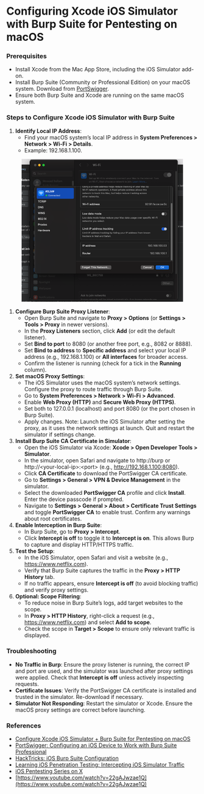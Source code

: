 # Configuring Xcode iOS Simulator with Burp Suite for Pentesting on macOS

### Prerequisites

* Install Xcode from the Mac App Store, including the iOS Simulator add-on.
* Install Burp Suite (Community or Professional Edition) on your macOS system. Download from [PortSwigger](https://portswigger.net/burp/communitydownload).
* Ensure both Burp Suite and Xcode are running on the same macOS system.

### Steps to Configure Xcode iOS Simulator with Burp Suite

1. **Identify Local IP Address**:
   * Find your macOS system’s local IP address in **System Preferences > Network > Wi-Fi > Details**.
   * Example: 192.168.1.100.

<figure><img src="../.gitbook/assets/image (332).png" alt=""><figcaption></figcaption></figure>

1. **Configure Burp Suite Proxy Listener**:
   * Open Burp Suite and navigate to **Proxy > Options** (or **Settings > Tools > Proxy** in newer versions).
   * In the **Proxy Listeners** section, click **Add** (or edit the default listener).
   * Set **Bind to port** to 8080 (or another free port, e.g., 8082 or 8888).
   * Set **Bind to address** to **Specific address** and select your local IP address (e.g., 192.168.1.100) or **All interfaces** for broader access.
   * Confirm the listener is running (check for a tick in the **Running** column).
2. **Set macOS Proxy Settings**:
   * The iOS Simulator uses the macOS system’s network settings. Configure the proxy to route traffic through Burp Suite.
   * Go to **System Preferences > Network > Wi-Fi > Advanced**.
   * Enable **Web Proxy (HTTP)** and **Secure Web Proxy (HTTPS)**.
   * Set both to 127.0.0.1 (localhost) and port 8080 (or the port chosen in Burp Suite).
   * Apply changes. Note: Launch the iOS Simulator after setting the proxy, as it uses the network settings at launch. Quit and restart the simulator if settings change.
3. **Install Burp Suite CA Certificate in Simulator**:
   * Open the iOS Simulator via Xcode: **Xcode > Open Developer Tools > Simulator**.
   * In the simulator, open Safari and navigate to http://burp or http://\<your-local-ip>:\<port> (e.g., http://192.168.1.100:8080).
   * Click **CA Certificate** to download the PortSwigger CA certificate.
   * Go to **Settings > General > VPN & Device Management** in the simulator.
   * Select the downloaded **PortSwigger CA** profile and click **Install**. Enter the device passcode if prompted.
   * Navigate to **Settings > General > About > Certificate Trust Settings** and toggle **PortSwigger CA** to enable trust. Confirm any warnings about root certificates.
4. **Enable Interception in Burp Suite**:
   * In Burp Suite, go to **Proxy > Intercept**.
   * Click **Intercept is off** to toggle it to **Intercept is on**. This allows Burp to capture and display HTTP/HTTPS traffic.
5. **Test the Setup**:
   * In the iOS Simulator, open Safari and visit a website (e.g., https://www.netflix.com).
   * Verify that Burp Suite captures the traffic in the **Proxy > HTTP History** tab.
   * If no traffic appears, ensure **Intercept is off** (to avoid blocking traffic) and verify proxy settings.
6. **Optional: Scope Filtering**:
   * To reduce noise in Burp Suite’s logs, add target websites to the scope.
   * In **Proxy > HTTP History**, right-click a request (e.g., https://www.netflix.com) and select **Add to scope**.
   * Check the scope in **Target > Scope** to ensure only relevant traffic is displayed.

### Troubleshooting

* **No Traffic in Burp**: Ensure the proxy listener is running, the correct IP and port are used, and the simulator was launched after proxy settings were applied. Check that **Intercept is off** unless actively inspecting requests.
* **Certificate Issues**: Verify the PortSwigger CA certificate is installed and trusted in the simulator. Re-download if necessary.
* **Simulator Not Responding**: Restart the simulator or Xcode. Ensure the macOS proxy settings are correct before launching.

### References

* [Configure Xcode iOS Simulator + Burp Suite for Pentesting on macOS](https://medium.com/@sharp488/configure-xcode-ios-simulator-burpsuite-for-pentesting-on-macos-5e4193e0e0a0)
* [PortSwigger: Configuring an iOS Device to Work with Burp Suite Professional](https://portswigger.net/burp/documentation/desktop/mobile/config-ios-device)
* [HackTricks: iOS Burp Suite Configuration](https://book.hacktricks.wiki/mobile-pentesting/ios-pentesting/burp-configuration-for-ios)
* [Learning iOS Penetration Testing: Intercepting iOS Simulator Traffic](https://www.oreilly.com/library/view/learning-ios-penetration/9781785883255/)
* [iOS Pentesting Series on X](https://t.co/McUWApKN2j)
* [https://www.youtube.com/watch?v=22gAJwzae1Q](https://www.youtube.com/watch?v=22gAJwzae1Q)
